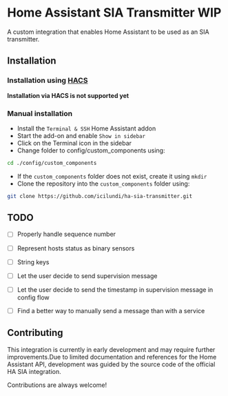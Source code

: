 
# Home Assistant SIA Transmitter WIP

A custom integration that enables Home Assistant to be used as an SIA transmitter.

## Installation

### Installation using [HACS](https://www.hacs.xyz/)

**Installation via HACS is not supported yet**

### Manual installation

- Install the ```Terminal & SSH``` Home Assistant addon
- Start the add-on and enable ```Show in sidebar```
- Click on the Terminal icon in the sidebar
- Change folder to config/custom_components using:
```bash
cd ./config/custom_components
```
- If the ```custom_components``` folder does not exist, create it using ```mkdir```
- Clone the repository into the ```custom_components``` folder using:
```bash
git clone https://github.com/icilundi/ha-sia-transmitter.git
```
## TODO
- [ ] Properly handle sequence number
- [ ] Represent hosts status as binary sensors
- [ ] String keys
- [ ] Let the user decide to send supervision message
- [ ] Let the user decide to send the timestamp in supervision message in config flow
- [ ] Find a better way to manually send a message than with a service


## Contributing
This integration is currently in early development and may require further improvements.Due to limited documentation and references for the Home Assistant API, development was guided by the source code of the official HA SIA integration.

Contributions are always welcome!
